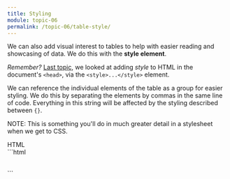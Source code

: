 ```yaml
---
title: Styling
module: topic-06
permalink: /topic-06/table-style/
---
```


<div class="divider-heading"></div>

We can also add visual interest to tables to help with easier reading and showcasing of data. We do this with the **style element**.

_Remember?_ [Last topic](../../topic-04/head-style), we looked at adding _style_ to HTML in the document's `<head>`, via the `<style>...</style>` element.

We can reference the individual elements of the table as a group for easier styling. We do this by separating the elements by commas in the same line of code. Everything in this string will be affected by the styling described between `{}`.

<span class="label label-info">NOTE:</span> This is something you'll do in much greater detail in a stylesheet when we get to CSS.


<div class="code-heading">
  <span class="html">HTML</span>
</div>
```html
<head>
  <style>
      table, th, td {
        /* Attributes that will "decorate" the table: */
      }
  </style>
</head>

<body>
  <table>
    <!-- Table contents to-be-styled: -->
  </table>
</body>
```
